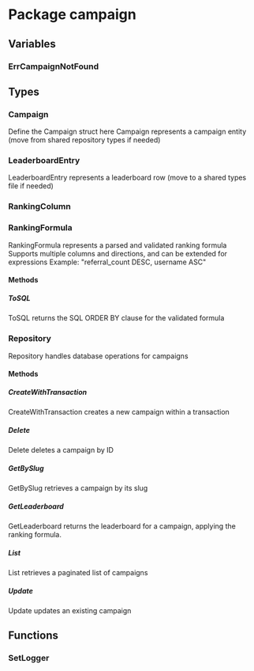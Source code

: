 # Package campaign

## Variables

### ErrCampaignNotFound

## Types

### Campaign

Define the Campaign struct here Campaign represents a campaign entity (move from shared repository
types if needed)

### LeaderboardEntry

LeaderboardEntry represents a leaderboard row (move to a shared types file if needed)

### RankingColumn

### RankingFormula

RankingFormula represents a parsed and validated ranking formula Supports multiple columns and
directions, and can be extended for expressions Example: "referral_count DESC, username ASC"

#### Methods

##### ToSQL

ToSQL returns the SQL ORDER BY clause for the validated formula

### Repository

Repository handles database operations for campaigns

#### Methods

##### CreateWithTransaction

CreateWithTransaction creates a new campaign within a transaction

##### Delete

Delete deletes a campaign by ID

##### GetBySlug

GetBySlug retrieves a campaign by its slug

##### GetLeaderboard

GetLeaderboard returns the leaderboard for a campaign, applying the ranking formula.

##### List

List retrieves a paginated list of campaigns

##### Update

Update updates an existing campaign

## Functions

### SetLogger
